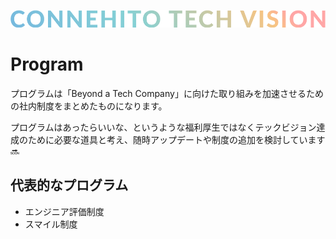 ![Connehito Tech Vision](../image/txt_tech.png)

# Program

プログラムは「Beyond a Tech Company」に向けた取り組みを加速させるための社内制度をまとめたものになります。

プログラムはあったらいいな、というような福利厚生ではなくテックビジョン達成のために必要な道具と考え、随時アップデートや制度の追加を検討しています :soon:

## 代表的なプログラム

* エンジニア評価制度
* スマイル制度
